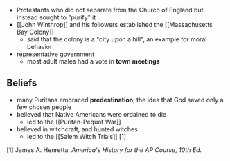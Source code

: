 - Protestants who did not separate from the Church of England but instead sought to "purify" it
- [[John Winthrop]] and his followers established the [[Massachusetts Bay Colony]]
	- said that the colony is a "city upon a hill", an example for moral behavior
- representative government
	- most adult males had a vote in **town meetings**
## Beliefs
- many Puritans embraced **predestination**, the idea that God saved only a few chosen people
- believed that Native Americans were ordained to die
	- led to the [[Puritan-Pequot War]]
- believed in witchcraft, and hunted witches
	- led to the [[Salem Witch Trials]] [1]

[1] James A. Henretta, *America's History for the AP Course, 10th Ed.*